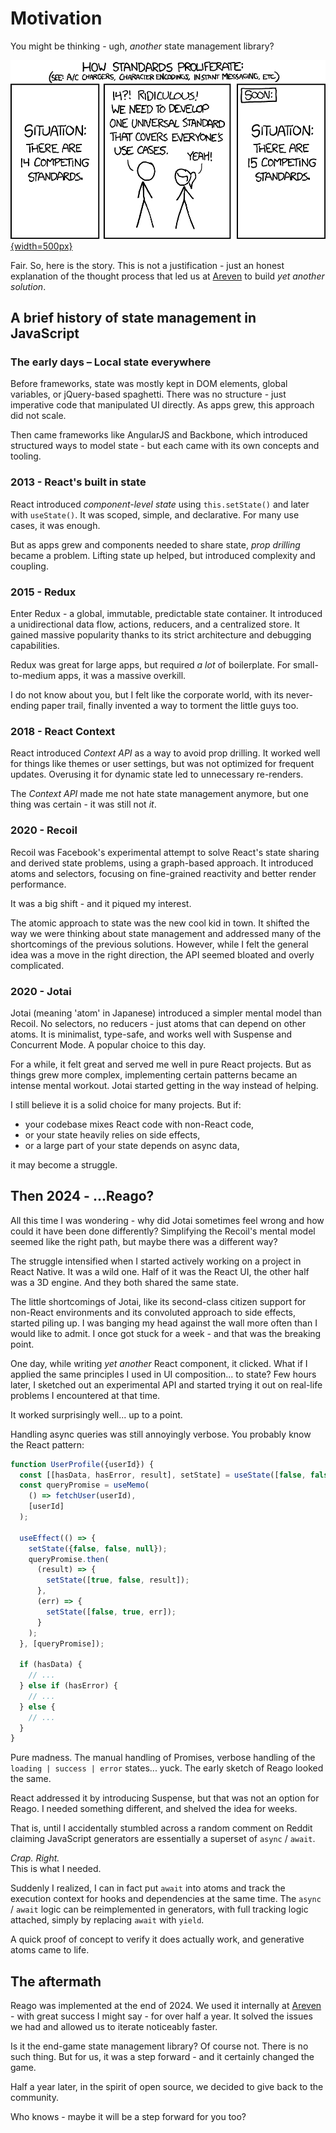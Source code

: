 # Motivation

You might be thinking - ugh, _another_ state management library?

[![XKCD #927: Standards](./xkcd_927.png){width=500px}](https://xkcd.com/927/)

Fair. So, here is the story. This is not a justification - just an honest explanation of the thought
process that led us at [Areven](https://areven.com) to build _yet another solution_.


## A brief history of state management in JavaScript

### The early days – Local state everywhere

Before frameworks, state was mostly kept in DOM elements, global variables, or jQuery-based spaghetti.
There was no structure - just imperative code that manipulated UI directly. As apps grew, this approach did
not scale.

Then came frameworks like AngularJS and Backbone, which introduced structured ways to model state - but each
came with its own concepts and tooling.

### 2013 - React's built in state

React introduced _component-level state_ using `this.setState()` and later with `useState()`. It was scoped, simple,
and declarative. For many use cases, it was enough.

But as apps grew and components needed to share state, _prop drilling_ became a problem. Lifting state up helped,
but introduced complexity and coupling.

### 2015 - Redux

Enter Redux - a global, immutable, predictable state container. It introduced a unidirectional data flow, actions,
reducers, and a centralized store. It gained massive popularity thanks to its strict architecture and debugging
capabilities.

Redux was great for large apps, but required _a lot_ of boilerplate. For small-to-medium apps, it was
a massive overkill.

I do not know about you, but I felt like the corporate world, with its never-ending paper trail, finally invented
a way to torment the little guys too.

### 2018 - React Context

React introduced _Context API_ as a way to avoid prop drilling. It worked well for things like themes or user
settings, but was not optimized for frequent updates. Overusing it for dynamic state led to unnecessary re-renders.

The _Context API_ made me not hate state management anymore, but one thing was certain - it was still not _it_.

### 2020 - Recoil

Recoil was Facebook's experimental attempt to solve React's state sharing and derived state problems, using a
graph-based approach. It introduced atoms and selectors, focusing on fine-grained reactivity and better render
performance.

It was a big shift - and it piqued my interest.

The atomic approach to state was the new cool kid in town. It shifted the way we were thinking about state
management and addressed many of the shortcomings of the previous solutions. However, while I felt the general
idea was a move in the right direction, the API seemed bloated and overly complicated.

### 2020 - Jotai

Jotai (meaning 'atom' in Japanese) introduced a simpler mental model than Recoil. No selectors, no reducers -
just atoms that can depend on other atoms. It is minimalist, type-safe, and works well with Suspense and Concurrent
Mode. A popular choice to this day.

For a while, it felt great and served me well in pure React projects. But as things grew more complex, implementing
certain patterns became an intense mental workout. Jotai started getting in the way instead of helping.

I still believe it is a solid choice for many projects. But if:

* your codebase mixes React code with non-React code,
* or your state heavily relies on side effects,
* or a large part of your state depends on async data,

it may become a struggle.


## Then 2024 - ...Reago?

All this time I was wondering - why did Jotai sometimes feel wrong and how could it have been done differently?
Simplifying the Recoil's mental model seemed like the right path, but maybe there was a different way?

The struggle intensified when I started actively working on a project in React Native. It was a wild one.
Half of it was the React UI, the other half was a 3D engine. And they both shared the same state.

The little shortcomings of Jotai, like its second-class citizen support for non-React environments and its
convoluted approach to side effects, started piling up. I was banging my head against the wall more often
than I would like to admit. I once got stuck for a week - and that was the breaking point.

One day, while writing _yet another_ React component, it clicked. What if I applied the same principles I used
in UI composition... to state? Few hours later, I sketched out an experimental API and started trying it out on
real-life problems I encountered at that time.

It worked surprisingly well... up to a point.

Handling async queries was still annoyingly verbose. You probably know the React pattern:

```ts
function UserProfile({userId}) {
  const [[hasData, hasError, result], setState] = useState([false, false, null]);
  const queryPromise = useMemo(
    () => fetchUser(userId),
    [userId]
  );

  useEffect(() => {
    setState({false, false, null});
    queryPromise.then(
      (result) => {
        setState([true, false, result]);
      },
      (err) => {
        setState([false, true, err]);
      }
    );
  }, [queryPromise]);

  if (hasData) {
    // ...
  } else if (hasError) {
    // ...
  } else {
    // ...
  }
}
```

Pure madness. The manual handling of Promises, verbose handling of the `loading | success | error`
states... yuck. The early sketch of Reago looked the same.

React addressed it by introducing Suspense, but that was not an option for Reago. I needed something
different, and shelved the idea for weeks.

That is, until I accidentally stumbled across a random comment on Reddit claiming JavaScript generators
are essentially a superset of `async` / `await`.

_Crap. Right._ \
This is what I needed.

Suddenly I realized, I can in fact put `await` into atoms and track the execution context
for hooks and dependencies at the same time. The `async` / `await` logic can be reimplemented in generators,
with full tracking logic attached, simply by replacing `await` with `yield`.

A quick proof of concept to verify it does actually work, and generative atoms came to life.


## The aftermath

Reago was implemented at the end of 2024. We used it internally at [Areven](https://areven.com) - with
great success I might say - for over half a year. It solved the issues we had and allowed us to iterate
noticeably faster.

Is it the end-game state management library? Of course not. There is no such thing. But for us,
it was a step forward - and it certainly changed the game.

Half a year later, in the spirit of open source, we decided to give back to the community.

Who knows - maybe it will be a step forward for you too?
